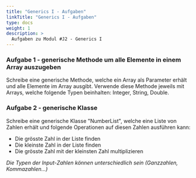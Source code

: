 ```yaml
---
title: "Generics I - Aufgaben"
linkTitle: "Generics I - Aufgaben"
type: docs
weight: 1
description: >
  Aufgaben zu Modul #J2 - Generics I
---
```


### Aufgabe 1 - generische Methode um alle Elemente in einem Array auszugeben
Schreibe eine generische Methode, welche ein Array als Parameter erhält und alle Elemente 
im Array ausgibt.
Verwende diese Methode jeweils mit Arrays, welche folgende Typen beinhalten: Integer, String, Double.

### Aufgabe 2 - generische Klasse
Schreibe eine generische Klasse "NumberList", welche eine Liste von Zahlen erhält und folgende 
Operationen auf diesen Zahlen ausführen kann:
- Die grösste Zahl in der Liste finden
- Die kleinste Zahl in der Liste finden
- Die grösste Zahl mit der kleinsten Zahl multiplizieren

*Die Typen der Input-Zahlen können unterschiedlich sein (Ganzzahlen, Kommazahlen...)*

